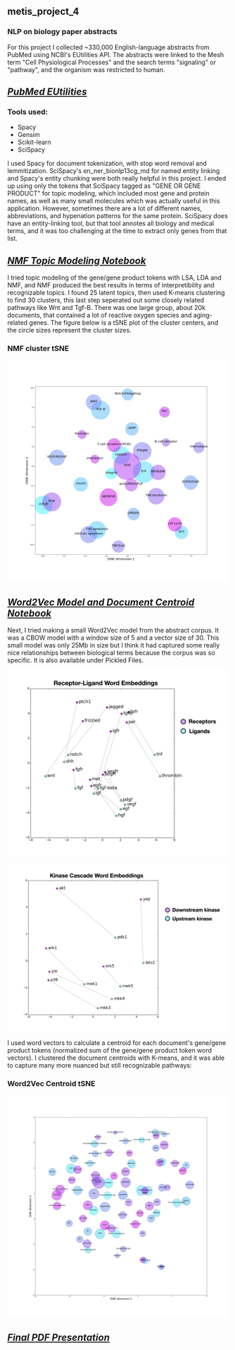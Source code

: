 ## metis_project_4
### NLP on biology paper abstracts

For this project I collected ~330,000 English-language abstracts from PubMed using NCBI's EUtilities API. The abstracts were linked to the Mesh term "Cell Physiological Processes" and the search terms "signaling" or "pathway", and the organism was restricted to human. 

## [*PubMed EUtilities*](https://github.com/Beth526/metis_project_4/blob/main/Eutilities_queries.py)

### Tools used:
- Spacy
- Gensim
- Scikit-learn
- SciSpacy

I used Spacy for document tokenization, with stop word removal and lemmitization. SciSpacy's en_ner_bionlp13cg_md for named entity linking and Spacy's entity chunking were both really helpful in this project. I ended up using only the tokens that SciSpacy tagged as "GENE OR GENE PRODUCT" for topic modeling, which included most gene and protein names, as well as many small molecules which was actually useful in this application. However, sometimes there are a lot of different names, abbreviations, and hypenation patterns for the same protein. SciSpacy does have an entity-linking tool, but that tool annotes all biology and medical terms, and it was too challenging at the time to extract only genes from that list. 

## [*NMF Topic Modeling Notebook*](https://github.com/Beth526/metis_project_4/blob/main/Proj_4.ipynb)

I tried topic modeling of the gene/gene product tokens with LSA, LDA and NMF, and NMF produced the best results in terms of interpretibility and recognizable topics. I found 25 latent topics, then used K-means clustering to find 30 clusters, this last step seperated out some closely related pathways like Wnt and Tgf-B. There was one large group, about 20k documents, that contained a lot of reactive oxygen species and aging-related genes. The figure below is a tSNE plot of the cluster centers, and the circle sizes represent the cluster sizes.
### NMF cluster tSNE
![NMF tSNE](https://github.com/Beth526/metis_project_4/blob/main/nmf_clusters.jpg)

## [*Word2Vec Model and Document Centroid Notebook*](https://github.com/Beth526/metis_project_4/blob/main/Project4_Word2Vec.ipynb)

Next, I tried making a small Word2Vec model from the abstract corpus. It was a CBOW model with a window size of 5 and a vector size of 30. This small model was only 25Mb in size but I think it had captured some really nice relationships between biological terms because the corpus was so specific. It is also available under Pickled Files.

![Receptor Ligand Pair Embeddings](https://github.com/Beth526/metis_project_4/blob/main/receptor_ligand_embeddings.jpg)

![Kinase Cascade Pair Embeddings](https://github.com/Beth526/metis_project_4/blob/main/kinase_embeddings.jpg)

I used word vectors to calculate a centroid for each document's gene/gene product tokens (normalized sum of the gene/gene product token word vectors). I clustered the document centroids with K-means, and it was able to capture many more nuanced but still recognizable pathways:
### Word2Vec Centroid tSNE
![Word2Vec Centroid tSNE](https://github.com/Beth526/metis_project_4/blob/main/w2v_cluster.jpg)

## [*Final PDF Presentation*](https://github.com/Beth526/metis_project_4/blob/main/Metis%20Project%204.pdf)
